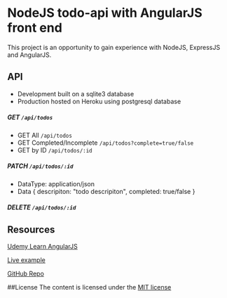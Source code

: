 # NodeJS todo-api with AngularJS front end
This project is an opportunity to gain experience with NodeJS, ExpressJS and AngularJS.

## API
- Development built on a sqlite3 database
- Production hosted on Heroku using postgresql database

##### GET `/api/todos`
- GET All `/api/todos`
- GET Completed/Incomplete `/api/todos?complete=true/false`
- GET by ID `/api/todos/:id`

##### PATCH `/api/todos/:id`
- DataType: application/json
- Data {
    descripiton: "todo descripiton",
    completed: true/false
  }

##### DELETE `/api/todos/:id`

## Resources
[Udemy Learn AngularJS](https://www.udemy.com/learn-angularjs/learn/v4/overview)

[Live example](http://todo-api-360paradigm.herokuapp.com/)

[GitHub Repo](https://github.com/cbm360/todo-api/)

##License
The content is licensed under the [MIT license](https://opensource.org/licenses/mit-license.php)

